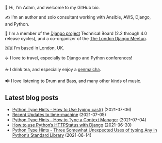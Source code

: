 <p>
  👋 Hi, I'm Adam, and welcome to my GitHub bio.
</p>
<p>
  ✍️ I'm an author and solo consultant working with Ansible, AWS, Django, and Python.
</p>
<p>
  🦄 I'm a member of the <a href="https://www.djangoproject.com/foundation/teams/">Django project</a> Technical Board (2.2 through 4.0 release cycles),
  and a co-organizer of the <a href="https://www.djangolondon.com/">The London Django Meetup</a>.
</p>
<p>
  🇬🇧 I'm based in London, UK.
</p>
<p>
  ✈️ I love to travel, especially to Django and Python conferences!
</p>
<p>
  ☕️ I drink tea, and especially enjoy a <a href="https://en.wikipedia.org/wiki/Genmaicha">genmaicha</a>.
</p>
<p>
  🔊 I love listening to Drum and Bass, and many other kinds of music.
</p>

## Latest blog posts

* [Python Type Hints - How to Use typing.cast()](https://adamj.eu/tech/2021/07/06/python-type-hints-how-to-use-typing-cast/) (2021-07-06)
* [Recent Updates to time-machine](https://adamj.eu/tech/2021/07/05/recent-updates-to-time-machine/) (2021-07-05)
* [Python Type Hints - How to Type a Context Manager](https://adamj.eu/tech/2021/07/04/python-type-hints-how-to-type-a-context-manager/) (2021-07-04)
* [How to use Python’s HTTPStatus with Django](https://adamj.eu/tech/2021/06/30/how-to-use-httpstatus-in-django/) (2021-06-30)
* [Python Type Hints - Three Somewhat Unexpected Uses of typing.Any in Python’s Standard Library](https://adamj.eu/tech/2021/06/14/python-type-hints-3-somewhat-unexpected-uses-of-typing-any-in-pythons-standard-library/) (2021-06-14)
